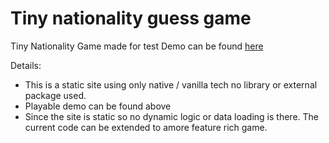 # Tiny nationality guess game

Tiny Nationality Game made for test
Demo can be found  [here](https://zakhc.github.io/TinyNationalityGame/)

Details:
- This is a static site using only native / vanilla tech no library or external package used.
- Playable demo can be found above
- Since the site is static so no dynamic logic or data loading is there. The current code can be extended to amore feature rich game.
